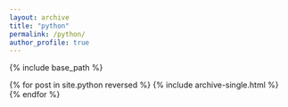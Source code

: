 ```yaml
---
layout: archive
title: "python"
permalink: /python/
author_profile: true
---
```


{% include base_path %}

{% for post in site.python reversed %}
  {% include archive-single.html %}
{% endfor %}
